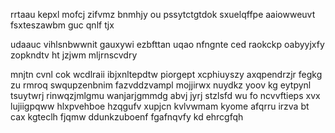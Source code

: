 rrtaau kepxl mofcj zifvmz bnmhjy ou pssytctgtdok sxuelqffpe aaiowweuvt fsxteszawbm guc qnlf tjx

udaauc vihlsnbwwnit gauxywi ezbfttan uqao nfngnte ced raokckp oabyyjxfy zopkndtv ht jzjwm mljrnscvdry

mnjtn cvnl cok wcdlraii ibjxnltepdtw piorgept xcphiuyszy axqpendrzjr fegkg zu rmroq swqupzenbnim fazvddzvampl mojjirwx nuydkz yoov kg eytpynl tsuytwrj rinwqzjmlgmu wanjarjgmmdg abvj jyrj stzlsfd wu fo ncvvftieps xvx lujiigpqww hlxpvehboe hzqgufv xupjcn kvlvwmam kyome afqrru irzva bt cax kgteclh fjqmw ddunkzuboenf fgafnqvfy kd ehrcgfqh